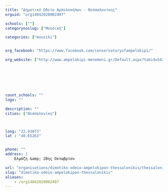 ```yaml
---
title: "Δημοτικό Ωδείο Αμπελοκήπων - Θεσσαλονίκης"
orguid: "org14042020002407"

schools: [""]
categorynoslug: ["Μουσική"]

categories: ["mousiki"]


org_facebook: "https://www.facebook.com/conservatoryofampelokipi/"

org_website: ["http://www.ampelokipi-menemeni.gr/Default.aspx?tabid=542"]







count_schools: ""
logo: ""

description: ""
cities: ["Θεσσαλονίκη"]



long: "22.93073"
lat : "40.65263"


phone: ""
address: |
    Ελμάζη &amp; 28ης Οκτωβρίου

url: "organisations/dimotiko-odeio-ampelokipon-thessalonikis/thessaloniki/mousiki"
slug: "dimotiko-odeio-ampelokipon-thessalonikis"
aliases:
    - /org14042020002407
---
```



